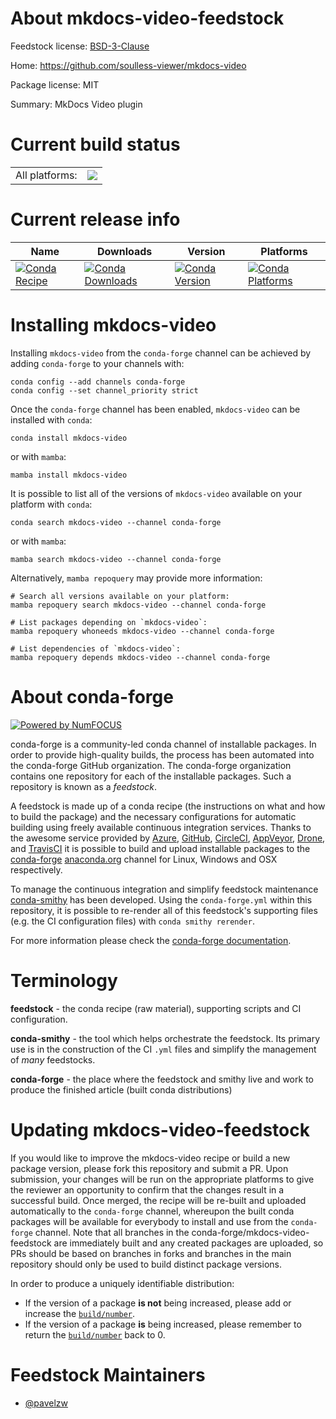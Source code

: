 About mkdocs-video-feedstock
============================

Feedstock license: [BSD-3-Clause](https://github.com/conda-forge/mkdocs-video-feedstock/blob/main/LICENSE.txt)

Home: https://github.com/soulless-viewer/mkdocs-video

Package license: MIT

Summary: MkDocs Video plugin

Current build status
====================


<table><tr><td>All platforms:</td>
    <td>
      <a href="https://dev.azure.com/conda-forge/feedstock-builds/_build/latest?definitionId=21104&branchName=main">
        <img src="https://dev.azure.com/conda-forge/feedstock-builds/_apis/build/status/mkdocs-video-feedstock?branchName=main">
      </a>
    </td>
  </tr>
</table>

Current release info
====================

| Name | Downloads | Version | Platforms |
| --- | --- | --- | --- |
| [![Conda Recipe](https://img.shields.io/badge/recipe-mkdocs--video-green.svg)](https://anaconda.org/conda-forge/mkdocs-video) | [![Conda Downloads](https://img.shields.io/conda/dn/conda-forge/mkdocs-video.svg)](https://anaconda.org/conda-forge/mkdocs-video) | [![Conda Version](https://img.shields.io/conda/vn/conda-forge/mkdocs-video.svg)](https://anaconda.org/conda-forge/mkdocs-video) | [![Conda Platforms](https://img.shields.io/conda/pn/conda-forge/mkdocs-video.svg)](https://anaconda.org/conda-forge/mkdocs-video) |

Installing mkdocs-video
=======================

Installing `mkdocs-video` from the `conda-forge` channel can be achieved by adding `conda-forge` to your channels with:

```
conda config --add channels conda-forge
conda config --set channel_priority strict
```

Once the `conda-forge` channel has been enabled, `mkdocs-video` can be installed with `conda`:

```
conda install mkdocs-video
```

or with `mamba`:

```
mamba install mkdocs-video
```

It is possible to list all of the versions of `mkdocs-video` available on your platform with `conda`:

```
conda search mkdocs-video --channel conda-forge
```

or with `mamba`:

```
mamba search mkdocs-video --channel conda-forge
```

Alternatively, `mamba repoquery` may provide more information:

```
# Search all versions available on your platform:
mamba repoquery search mkdocs-video --channel conda-forge

# List packages depending on `mkdocs-video`:
mamba repoquery whoneeds mkdocs-video --channel conda-forge

# List dependencies of `mkdocs-video`:
mamba repoquery depends mkdocs-video --channel conda-forge
```


About conda-forge
=================

[![Powered by
NumFOCUS](https://img.shields.io/badge/powered%20by-NumFOCUS-orange.svg?style=flat&colorA=E1523D&colorB=007D8A)](https://numfocus.org)

conda-forge is a community-led conda channel of installable packages.
In order to provide high-quality builds, the process has been automated into the
conda-forge GitHub organization. The conda-forge organization contains one repository
for each of the installable packages. Such a repository is known as a *feedstock*.

A feedstock is made up of a conda recipe (the instructions on what and how to build
the package) and the necessary configurations for automatic building using freely
available continuous integration services. Thanks to the awesome service provided by
[Azure](https://azure.microsoft.com/en-us/services/devops/), [GitHub](https://github.com/),
[CircleCI](https://circleci.com/), [AppVeyor](https://www.appveyor.com/),
[Drone](https://cloud.drone.io/welcome), and [TravisCI](https://travis-ci.com/)
it is possible to build and upload installable packages to the
[conda-forge](https://anaconda.org/conda-forge) [anaconda.org](https://anaconda.org/)
channel for Linux, Windows and OSX respectively.

To manage the continuous integration and simplify feedstock maintenance
[conda-smithy](https://github.com/conda-forge/conda-smithy) has been developed.
Using the ``conda-forge.yml`` within this repository, it is possible to re-render all of
this feedstock's supporting files (e.g. the CI configuration files) with ``conda smithy rerender``.

For more information please check the [conda-forge documentation](https://conda-forge.org/docs/).

Terminology
===========

**feedstock** - the conda recipe (raw material), supporting scripts and CI configuration.

**conda-smithy** - the tool which helps orchestrate the feedstock.
                   Its primary use is in the construction of the CI ``.yml`` files
                   and simplify the management of *many* feedstocks.

**conda-forge** - the place where the feedstock and smithy live and work to
                  produce the finished article (built conda distributions)


Updating mkdocs-video-feedstock
===============================

If you would like to improve the mkdocs-video recipe or build a new
package version, please fork this repository and submit a PR. Upon submission,
your changes will be run on the appropriate platforms to give the reviewer an
opportunity to confirm that the changes result in a successful build. Once
merged, the recipe will be re-built and uploaded automatically to the
`conda-forge` channel, whereupon the built conda packages will be available for
everybody to install and use from the `conda-forge` channel.
Note that all branches in the conda-forge/mkdocs-video-feedstock are
immediately built and any created packages are uploaded, so PRs should be based
on branches in forks and branches in the main repository should only be used to
build distinct package versions.

In order to produce a uniquely identifiable distribution:
 * If the version of a package **is not** being increased, please add or increase
   the [``build/number``](https://docs.conda.io/projects/conda-build/en/latest/resources/define-metadata.html#build-number-and-string).
 * If the version of a package **is** being increased, please remember to return
   the [``build/number``](https://docs.conda.io/projects/conda-build/en/latest/resources/define-metadata.html#build-number-and-string)
   back to 0.

Feedstock Maintainers
=====================

* [@pavelzw](https://github.com/pavelzw/)

